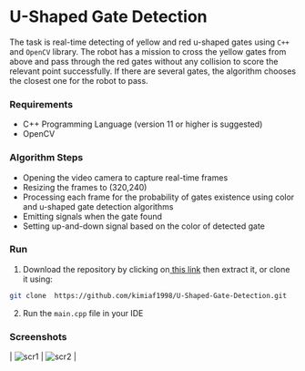 # U-Shaped Gate Detection



The task is real-time detecting of yellow and red u-shaped gates using ``C++`` and ``OpenCV`` library. The robot has a mission to cross the yellow gates from above and 
pass through the red gates without any collision to score the relevant point successfully. If there are several gates, the algorithm chooses the closest one for the robot to pass.



### Requirements


* C++ Programming Language (version 11 or higher is suggested)
* OpenCV




### Algorithm Steps


* Opening the video camera to capture real-time frames
* Resizing the frames to (320,240)
* Processing each frame for the probability of gates existence using color and u-shaped gate detection algorithms
* Emitting signals when the gate found
* Setting up-and-down signal based on the color of detected gate



### Run


1. Download the repository by clicking on[ this link](https://github.com/kimiaf1998/U-Shaped-Gate-Detection/archive/refs/heads/master.zip " this link") then extract it, or clone it using:
```bash
git clone  https://github.com/kimiaf1998/U-Shaped-Gate-Detection.git
```

2. Run the ``main.cpp`` file in your IDE



### Screenshots

| ![scr1](https://user-images.githubusercontent.com/47594854/144535586-67c68c14-2676-4da0-a1e9-8a14cc5fd1ff.jpg "scr1") | ![scr2](https://user-images.githubusercontent.com/47594854/144535633-3f8d2daf-6af3-4a36-971e-bca2612ae58d.jpg "scr2") |

